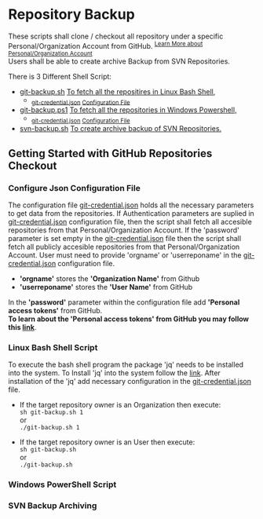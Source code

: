 # Repository Backup

These scripts shall clone / checkout all repository under a specific Personal/Organization Account from GitHub.
<sup>[Learn More about Personal/Organization Account](https://docs.github.com/en/get-started/learning-about-github/types-of-github-accounts)</sup>  
Users shall be able to create archive Backup from SVN Repositories.

There is 3 Different Shell Script:
* [git-backup.sh](./git-backup.sh) [To fetch all the repositires in Linux Bash Shell, ](#linux-bash-shell-script)
    * <sub>[git-credential.json](./git-credential.json) [Configuration File ](#configure-json-configuration-file)</sub>
* [git-backup.ps1](./git-backup.ps1) [To fetch all the repositories in Windows Powershell, ](#windows-powershell-script)
    * <sub>[git-credential.json](./git-credential.json) [Configuration File ](#configure-json-configuration-file)</sub>
* [svn-backup.sh](./svn-backup.sh) [To create archive backup of SVN Repositories. ](#svn-backup-archiving)

## Getting Started with GitHub Repositories Checkout

### Configure Json Configuration File

The configuration file [git-credential.json](./git-credential.json) holds all the necessary parameters to get data from the repositories. 
If Authentication parameters are suplied in [git-credential.json](./git-credential.json) configuration file, then the script shall fetch all accesible repositories from that Personal/Organization Account.
If the 'password' parameter is set empty in the [git-credential.json](./git-credential.json) file then the script shall fetch all publicly accesible repositories from that Personal/Organization Account.
User must need to provide 'orgname' or 'userreponame' in the [git-credential.json](./git-credential.json) configuration file.
* **'orgname'** stores the **'Organization Name'** from Github
* **'userreponame'** stores the **'User Name'** from GitHub

In the **'password'** parameter within the configuration file add **'Personal access tokens'** from GitHub.  
**To learn about the 'Personal access tokens' from GitHub you may follow this [link](https://docs.github.com/en/authentication/keeping-your-account-and-data-secure/creating-a-personal-access-token#creating-a-token)**.

### Linux Bash Shell Script

To execute the bash shell program the package 'jq' needs to be installed into the system. 
To Install 'jq' into the system follow the [link](https://stedolan.github.io/jq/download/).
After installation of the 'jq' add necessary configuration in the [git-credential.json](./git-credential.json) file.  
* If the target repository owner is an Organization then execute:  
`sh git-backup.sh 1`  
or  
`./git-backup.sh 1`  

* If the target repository owner is an User then execute:  
`sh git-backup.sh`  
or  
`./git-backup.sh`  

### Windows PowerShell Script

### SVN Backup Archiving
